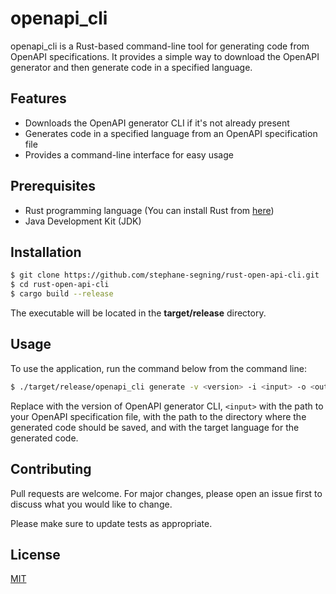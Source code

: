 # openapi_cli

openapi_cli is a Rust-based command-line tool for generating code from OpenAPI specifications. It provides a simple way to download the OpenAPI generator and then generate code in a specified language.

## Features
- Downloads the OpenAPI generator CLI if it's not already present
- Generates code in a specified language from an OpenAPI specification file
- Provides a command-line interface for easy usage

## Prerequisites
- Rust programming language (You can install Rust from [here](https://rustup.rs/))
- Java Development Kit (JDK)

## Installation

```bash
$ git clone https://github.com/stephane-segning/rust-open-api-cli.git
$ cd rust-open-api-cli
$ cargo build --release
```

The executable will be located in the **target/release** directory.

## Usage

To use the application, run the command below from the command line:

```bash
$ ./target/release/openapi_cli generate -v <version> -i <input> -o <output> -l <language>
```

Replace <version> with the version of OpenAPI generator CLI, `<input>` with the path to your OpenAPI specification file, <output> with the path to the directory where the generated code should be saved, and <language> with the target language for the generated code.

## Contributing

Pull requests are welcome. For major changes, please open an issue first to discuss what you would like to change.

Please make sure to update tests as appropriate.

## License

[MIT](https://choosealicense.com/licenses/mit/)